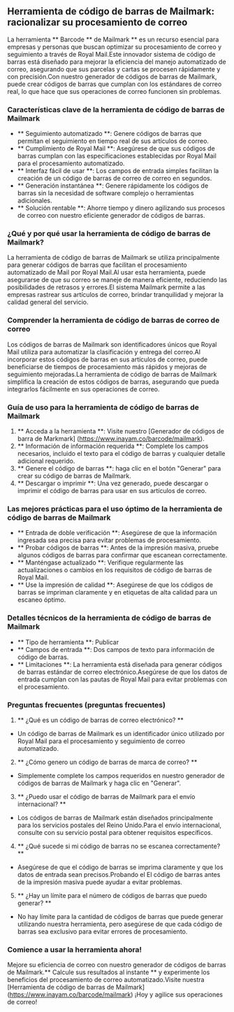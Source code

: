 ## Herramienta de código de barras de Mailmark: racionalizar su procesamiento de correo

La herramienta ** Barcode ** de Mailmark ** es un recurso esencial para empresas y personas que buscan optimizar su procesamiento de correo y seguimiento a través de Royal Mail.Este innovador sistema de código de barras está diseñado para mejorar la eficiencia del manejo automatizado de correo, asegurando que sus parcelas y cartas se procesen rápidamente y con precisión.Con nuestro generador de códigos de barras de Mailmark, puede crear códigos de barras que cumplan con los estándares de correo real, lo que hace que sus operaciones de correo funcionen sin problemas.

### Características clave de la herramienta de código de barras de Mailmark

- ** Seguimiento automatizado **: Genere códigos de barras que permitan el seguimiento en tiempo real de sus artículos de correo.
- ** Cumplimiento de Royal Mail **: Asegúrese de que sus códigos de barras cumplan con las especificaciones establecidas por Royal Mail para el procesamiento automatizado.
- ** Interfaz fácil de usar **: Los campos de entrada simples facilitan la creación de un código de barras de correo de correo en segundos.
- ** Generación instantánea **: Genere rápidamente los códigos de barras sin la necesidad de software complejo o herramientas adicionales.
- ** Solución rentable **: Ahorre tiempo y dinero agilizando sus procesos de correo con nuestro eficiente generador de códigos de barras.

### ¿Qué y por qué usar la herramienta de código de barras de Mailmark?

La herramienta de código de barras de Mailmark se utiliza principalmente para generar códigos de barras que facilitan el procesamiento automatizado de Mail por Royal Mail.Al usar esta herramienta, puede asegurarse de que su correo se maneje de manera eficiente, reduciendo las posibilidades de retrasos y errores.El sistema Mailmark permite a las empresas rastrear sus artículos de correo, brindar tranquilidad y mejorar la calidad general del servicio.

### Comprender la herramienta de código de barras de correo de correo

Los códigos de barras de Mailmark son identificadores únicos que Royal Mail utiliza para automatizar la clasificación y entrega del correo.Al incorporar estos códigos de barras en sus artículos de correo, puede beneficiarse de tiempos de procesamiento más rápidos y mejoras de seguimiento mejoradas.La herramienta de código de barras de Mailmark simplifica la creación de estos códigos de barras, asegurando que pueda integrarlos fácilmente en sus operaciones de correo.

### Guía de uso para la herramienta de código de barras de Mailmark

1. ** Acceda a la herramienta **: Visite nuestro [Generador de códigos de barra de Markmark] (https://www.inayam.co/barcode/mailmark).
2. ** Información de información requerida **: Complete los campos necesarios, incluido el texto para el código de barras y cualquier detalle adicional requerido.
3. ** Genere el código de barras **: haga clic en el botón "Generar" para crear su código de barras de Mailmark.
4. ** Descargar o imprimir **: Una vez generado, puede descargar o imprimir el código de barras para usar en sus artículos de correo.

### Las mejores prácticas para el uso óptimo de la herramienta de código de barras de Mailmark

- ** Entrada de doble verificación **: Asegúrese de que la información ingresada sea precisa para evitar problemas de procesamiento.
- ** Probar códigos de barras **: Antes de la impresión masiva, pruebe algunos códigos de barras para confirmar que escanean correctamente.
- ** Manténgase actualizado **: Verifique regularmente las actualizaciones o cambios en los requisitos de código de barras de Royal Mail.
- ** Use la impresión de calidad **: Asegúrese de que los códigos de barras se impriman claramente y en etiquetas de alta calidad para un escaneo óptimo.

### Detalles técnicos de la herramienta de código de barras de Mailmark

- ** Tipo de herramienta **: Publicar
- ** Campos de entrada **: Dos campos de texto para información de código de barras.
- ** Limitaciones **: La herramienta está diseñada para generar códigos de barras estándar de correo electrónico.Asegúrese de que los datos de entrada cumplan con las pautas de Royal Mail para evitar problemas con el procesamiento.

### Preguntas frecuentes (preguntas frecuentes)

1. ** ¿Qué es un código de barras de correo electrónico? **
- Un código de barras de Mailmark es un identificador único utilizado por Royal Mail para el procesamiento y seguimiento de correo automatizado.

2. ** ¿Cómo genero un código de barras de marca de correo? **
- Simplemente complete los campos requeridos en nuestro generador de códigos de barras de Mailmark y haga clic en "Generar".

3. ** ¿Puedo usar el código de barras de Mailmark para el envío internacional? **
- Los códigos de barras de Mailmark están diseñados principalmente para los servicios postales del Reino Unido.Para el envío internacional, consulte con su servicio postal para obtener requisitos específicos.

4. ** ¿Qué sucede si mi código de barras no se escanea correctamente? **
- Asegúrese de que el código de barras se imprima claramente y que los datos de entrada sean precisos.Probando el El código de barras antes de la impresión masiva puede ayudar a evitar problemas.

5. ** ¿Hay un límite para el número de códigos de barras que puedo generar? **
- No hay límite para la cantidad de códigos de barras que puede generar utilizando nuestra herramienta, pero asegúrese de que cada código de barras sea exclusivo para evitar errores de procesamiento.

### Comience a usar la herramienta ahora!

Mejore su eficiencia de correo con nuestro generador de códigos de barras de Mailmark.** Calcule sus resultados al instante ** y experimente los beneficios del procesamiento de correo automatizado.Visite nuestra [Herramienta de código de barras de Mailmark] (https://www.inayam.co/barcode/mailmark) ¡Hoy y agilice sus operaciones de correo!